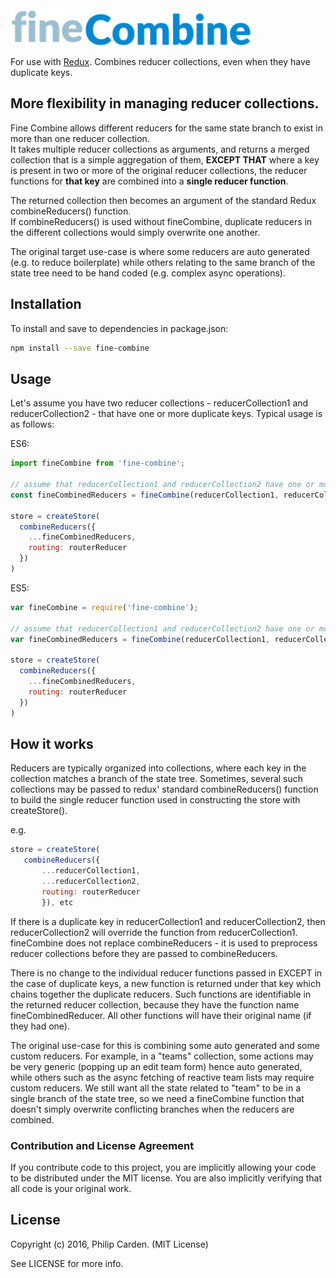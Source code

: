 <img src='./logo/logo.png' height = "60">

For use with [Redux](https://github.com/reactjs/redux). Combines reducer collections, even when they have duplicate keys.

## More flexibility in managing reducer collections.

Fine Combine allows different reducers for the same state branch to exist in more than one reducer collection.  
It takes multiple reducer collections as arguments, and returns a merged collection that is a simple aggregation 
of them, **EXCEPT THAT** where a key is present in two or more of the original reducer collections, 
the reducer functions for **that key** are combined into a **single reducer function**.

The returned collection then becomes an argument of the standard Redux combineReducers() function.  
If combineReducers() is used without fineCombine, duplicate reducers in the different collections
would simply overwrite one another.

The original target use-case is where some reducers are auto generated (e.g. to reduce boilerplate) 
while others relating to the same branch of the state tree need to be hand coded (e.g. complex async operations).

## Installation

To install and save to dependencies in package.json:

``` bash
npm install --save fine-combine
```

## Usage

Let's assume you have two reducer collections - reducerCollection1 and reducerCollection2 - that
have one or more duplicate keys.  Typical usage is as follows:

ES6:
```js
import fineCombine from 'fine-combine';

// assume that reducerCollection1 and reducerCollection2 have one or more keys in common
const fineCombinedReducers = fineCombine(reducerCollection1, reducerCollection2);

store = createStore(
  combineReducers({
    ...fineCombinedReducers,
    routing: routerReducer
  })
)    
```

ES5:
```js
var fineCombine = require('fine-combine');

// assume that reducerCollection1 and reducerCollection2 have one or more keys in common
var fineCombinedReducers = fineCombine(reducerCollection1, reducerCollection2);

store = createStore(
  combineReducers({
    ...fineCombinedReducers,
    routing: routerReducer
  })
)   
```

## How it works

Reducers are typically organized into collections, where each key in the collection matches a
branch of the state tree. Sometimes, several such collections may be passed to redux' standard
combineReducers() function to build the single reducer function used in constructing the store
with createStore().

e.g.
```js
store = createStore(
   combineReducers({
       ...reducerCollection1,
       ...reducerCollection2,
       routing: routerReducer
       }), etc
```

If there is a duplicate key in reducerCollection1 and reducerCollection2, then
reducerCollection2 will override the function from reducerCollection1.  fineCombine does not
replace combineReducers - it is used to preprocess reducer collections before they are
passed to combineReducers.

There is no change to the individual reducer functions passed in EXCEPT in the case of
duplicate keys, a new function is returned under that key which chains together the
duplicate reducers.  Such functions are identifiable in the returned reducer collection,
because they have the function name fineCombinedReducer. All other functions will have their
original name (if they had one).

The original use-case for this is combining some auto generated and some custom reducers. For
example, in a "teams" collection, some actions may be very generic (popping up an edit team form)
hence auto generated, while others such as the async fetching of reactive team lists
may require custom reducers. We still want all the state related to "team" to be in a single
branch of the state tree, so we need a fineCombine function that doesn't simply overwrite
conflicting branches when the reducers are combined.

### Contribution and License Agreement

If you contribute code to this project, you are implicitly allowing your code
to be distributed under the MIT license. You are also implicitly verifying that
all code is your original work.

## License

Copyright (c) 2016, Philip Carden. (MIT License)

See LICENSE for more info.